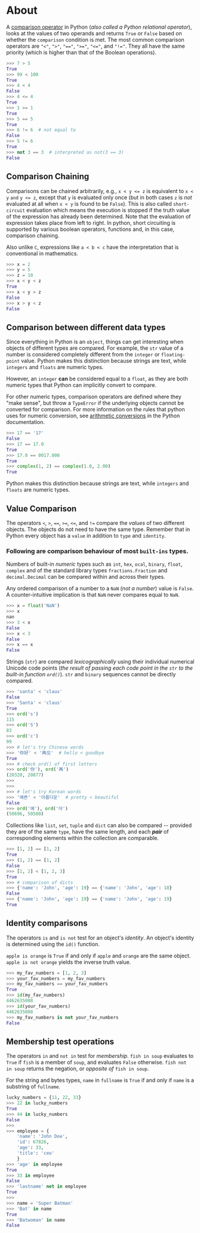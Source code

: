 # About

A [comparison operator][comparisons] in Python (_also called a Python relational operator_), looks at the values of two operands and returns `True` or `False` based on whether the `comparison` condition is met.
The most common comparison operators are `"<"`, `">"`, `"=="`, `">="`, `"<="`, and `"!="`.
They all have the same priority (which is higher than that of the Boolean operations).

```python
>>> 7 > 5
True
>>> 99 < 100
True
>>> 4 < 4
False
>>> 4 <= 4
True
>>> 1 >= 1
True
>>> 5 == 5
True
>>> 6 != 6  # not equal to
False
>>> 5 != 6
True
>>> not 3 == 3  # interpreted as not(3 == 3)
False
```

## Comparison Chaining

Comparisons can be chained arbitrarily, e.g., `x < y <= z` is equivalent to `x < y` `and` `y <= z`, except that `y` is evaluated only once (but in both cases `z` is _not_ evaluated at all when `x < y` is found to be `False`).
This is also called `short-circuit` evaluation which means the execution is stopped if the truth value of the expression has already been determined.
Note that the evaluation of expression takes place from left to right.
In python, short circuiting is supported by various boolean operators, functions and, in this case, comparison chaining.

Also unlike `C`, expressions like `a < b < c` have the interpretation that is conventional in mathematics.

```python
>>> x = 2
>>> y = 5
>>> z = 10
>>> x < y < z
True
>>> x < y > z
False
>>> x > y < z
False
```

## Comparison between different data types

Since everything in Python is an `object`, things can get interesting when objects of different types are compared.
For example, the `str` value of a number is considered completely different from the `integer` or `floating-point` value.
Python makes this distinction because strings are text, while `integers` and `floats` are numeric types.

However, an `integer` **can** be considered equal to a `float`, as they are both numeric types that Python can implicitly convert to compare.

For other numeric types, comparison operators are defined where they "make sense", but throw a `TypeError` if the underlying objects cannot be converted for comparison.
For more information on the rules that python uses for numeric conversion, see [arithmetic conversions][arithmetic conversions] in the Python documentation.

```python
>>> 17 == '17'
False
>>> 17 == 17.0
True
>>> 17.0 == 0017.000
True
>>> complex(1, 2) == complex(1.0, 2.00)
True
```

Python makes this distinction because strings are text, while `integers` and `floats` are numeric types.

## Value Comparison

The operators `<`, `>`, `==`, `>=`, `<=`, and `!=` compare the _values_ of two different objects.
The objects do not need to have the same type.
Remember that in Python every object has a `value` in addition to `type` and `identity`.

### Following are comparison behaviour of most `built-ins` types.

Numbers of built-in _numeric_ types such as `int`, `hex`, `ocal`, `binary`, `float`, `complex` and of the standard library types `fractions.Fraction` and `decimal.Decimal` can be compared within and across their types.

Any ordered comparison of a number to a `NaN` (_not a number_) value is `False`.
A counter-intuitive implication is that `NaN` never compares equal to `NaN`.

```python
>>> x = float('NaN')
>>> x
nan
>>> 3 < x
False
>>> x < 3
False
>>> x == x
False
```

Strings (`str`) are compared _lexicographically_ using their individual numerical Unicode code points (_the result of passing each code point in the `str` to the built-in function `ord()`_).
`str` and `binary` sequences cannot be directly compared.

```python
>>> 'santa' < 'claus'
False
>>> 'Santa' < 'claus'
True
>>> ord('s')
115
>>> ord('S')
83
>>> ord('c')
99
>>> # let's try Chinese words
>>> '你好' < '再见'  # hello < goodbye
True
>>> # check ord() of first letters
>>> ord('你'), ord('再')
(20320, 20877)
>>>
>>>
>>> # let's try Korean words
>>> '예쁜' < '아름다운'  # pretty < beautiful
False
>>> ord('예'), ord('아')
(50696, 50500)
```

Collections like `list`, `set`, `tuple` and `dict` can also be compared -- provided they are of the same `type`, have the same length, and each _**pair**_ of corresponding elements within the collection are comparable.

```python
>>> [1, 2] == [1, 2]
True
>>> (1, 2) == [1, 2]
False
>>> [1, 2] < [1, 2, 3]
True
>>> # comparison of dicts
>>> {'name': 'John', 'age': 19} == {'name': 'John', 'age': 18}
False
>>> {'name': 'John', 'age': 19} == {'name': 'John', 'age': 19}
True
```

## Identity comparisons

The operators `is` and `is not` test for an object's _identity_.
An object's identity is determined using the `id()` function.

`apple is orange` is `True` if and only if `apple` and `orange` are the same object.
`apple is not orange` yields the inverse truth value.

```python
>>> my_fav_numbers = [1, 2, 3]
>>> your_fav_numbers = my_fav_numbers
>>> my_fav_numbers == your_fav_numbers
True
>>> id(my_fav_numbers)
4462635008
>>> id(your_fav_numbers)
4462635008
>>> my_fav_numbers is not your_fav_numbers
False
```

## Membership test operations

The operators `in` and `not in` test for _membership_.
`fish in soup` evaluates to `True` if `fish` is a member of `soup`, and evaluates `False` otherwise.
`fish not in soup` returns the negation, or _opposite of_ `fish in soup`.

For the string and bytes types, `name` in `fullname` is `True` if and only if `name` is a substring of `fullname`.

```python
lucky_numbers = {11, 22, 33}
>>> 22 in lucky_numbers
True
>>> 44 in lucky_numbers
False
>>>
>>> employee = {
    'name': 'John Doe',
    'id': 67826,
    'age': 33,
    'title': 'ceo'
    }
>>> 'age' in employee
True
>>> 33 in employee
False
>>> 'lastname' not in employee
True
>>>
>>> name = 'Super Batman'
>>> 'Bat' in name
True
>>> 'Batwoman' in name
False
```

[comparisons]: https://docs.python.org/3/library/stdtypes.html?highlight=comparisons#comparisons
[arithmetic conversions]: https://docs.python.org/3/reference/expressions.html?highlight=number%20conversion#arithmetic-conversions
